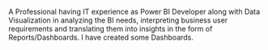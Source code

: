 A Professional having IT experience as Power BI Developer along with Data Visualization in analyzing the BI needs, interpreting business user requirements and translating them into insights in the form of Reports/Dashboards. I have created some Dashboards.
